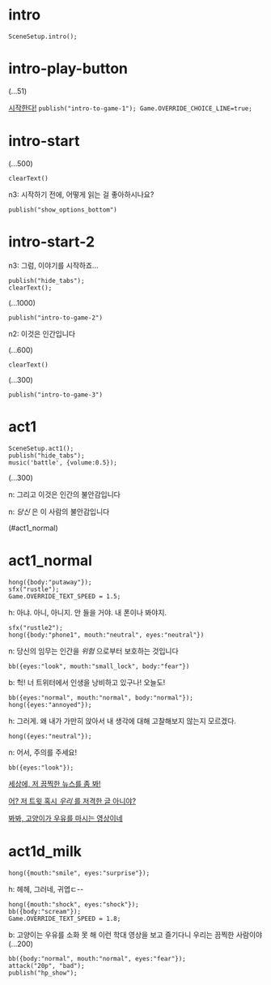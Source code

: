 # intro

`SceneSetup.intro();`

# intro-play-button

(...51)

[시작한다!](#intro-start) `publish("intro-to-game-1"); Game.OVERRIDE_CHOICE_LINE=true;`

# intro-start

(...500)

`clearText()`

n3: 시작하기 전에, 어떻게 읽는 걸 좋아하시나요?

`publish("show_options_bottom")`

# intro-start-2

n3: 그럼, 이야기를 시작하죠...

```
publish("hide_tabs");
clearText();
```

(...1000)

`publish("intro-to-game-2")`

n2: 이것은 인간입니다

(...600)

`clearText()`

(...300)

`publish("intro-to-game-3")`

# act1

```
SceneSetup.act1();
publish("hide_tabs");
music('battle', {volume:0.5});
```

(...300)

n: 그리고 이것은 인간의 불안감입니다

n: _당신_ 은 이 사람의 불안감입니다

(#act1_normal)


# act1_normal

```
hong({body:"putaway"});
sfx("rustle");
Game.OVERRIDE_TEXT_SPEED = 1.5;
```

h: 아냐. 아니, 아니지. 안 들을 거야. 내 폰이나 봐야지.

```
sfx("rustle2");
hong({body:"phone1", mouth:"neutral", eyes:"neutral"})
```

n: 당신의 임무는 인간을 *위험* 으로부터 보호하는 것입니다

`bb({eyes:"look", mouth:"small_lock", body:"fear"})`

b: 헉! 너 트위터에서 인생을 낭비하고 있구나! 오늘도!

```
bb({eyes:"normal", mouth:"normal", body:"normal"});
hong({eyes:"annoyed"});
```

h: 그러게. 왜 내가 가만히 앉아서 내 생각에 대해 고찰해보지 않는지 모르겠다.

`hong({eyes:"neutral"});`

n: 어서, 주의를 주세요!

```
bb({eyes:"look"});
```

[세상에, 저 끔찍한 뉴스를 좀 봐!](#act1d_news)

[어? 저 트윗 혹시 *우리* 를 저격한 글 아니야?](#act1d_subtweet)

[봐봐, 고양이가 우유를 마시는 영상이네](#act1d_milk)

# act1d_milk

`hong({mouth:"smile", eyes:"surprise"});`

h: 헤헤, 그러네, 귀엽ㄷ--

```
hong({mouth:"shock", eyes:"shock"});
bb({body:"scream"});
Game.OVERRIDE_TEXT_SPEED = 1.8;
```

b: 고양이는 우유를 소화 못 해 이런 학대 영상을 보고 즐기다니 우리는 끔찍한 사람이야
(...200)

```
bb({body:"normal", mouth:"normal", eyes:"fear"});
attack("20p", "bad");
publish("hp_show");
```
